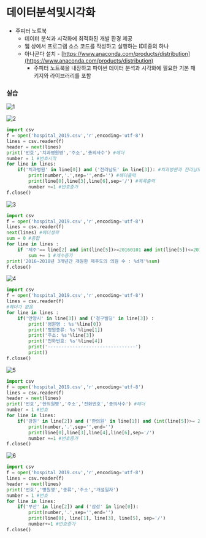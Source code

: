 # 데이터분석및시각화 

- 주피터 노트북
    - 데이터 분석과 시각화에 최적화된 개발 환경 제공
    - 웹 상에서 프로그램 소스 코드를 작성하고 실행하는 IDE중의 하나
    - 아나콘다 설치 - [https://www.anaconda.com/products/distribution](https://www.anaconda.com/products/distribution)
        - 주피터 노트북을 내장하고 파이썬 데이터 분석과 시각화에 필요한 기본 패키지와 라이브러리를 포함

### 실습

![1](https://user-images.githubusercontent.com/81155572/167564960-20747e2f-c352-4c7c-8f18-7fec093bf63a.PNG)

![2](https://user-images.githubusercontent.com/81155572/167564963-51b2ccca-f39f-421e-b1a0-497ccfaf25aa.PNG)

```python
import csv
f = open('hospital_2019.csv','r',encoding='utf-8') 
lines = csv.reader(f)
header = next(lines) 
print('번호','치과병원명','주소','총의사수') #헤더
number = 1 #번호시작
for line in lines:
    if('치과병원' in line[0]) and ('전라남도' in line[3]): #치과병원과 전라남도가 포함
        print(number,'.',sep='',end='') #헤더출력
        print(line[0],line[3],line[6],sep='/') #목록출력
        number +=1 #번호증가
f.close()
```
![3](https://user-images.githubusercontent.com/81155572/167564978-68ae1041-3896-4fc7-9948-be38e879df72.PNG)


```python
import csv
f = open('hospital_2019.csv','r',encoding='utf-8')
lines = csv.reader(f)
next(lines) #헤더생략
sum = 0 #총합
for line in lines :
    if '제주'== line[2] and int(line[5])>=20160101 and int(line[5])<=20181231 and '의원' == line[1]:
        sum += 1 #개수증가
print('2016~2018년 3개년간 개원한 제주도의 의원 수 : %d개'%sum)
f.close()
```

![4](https://user-images.githubusercontent.com/81155572/167564990-29d790c3-bed8-4afe-b54a-26a46aca874d.PNG)

```python
import csv
f = open('hospital_2019.csv','r',encoding='utf-8')
lines = csv.reader(f)
#헤더가 없음
for line in lines :
    if('안양시' in line[3]) and ('청구빌딩' in line[3]) :
        print('병원명 : %s'%line[0])
        print('병원종류: %s'%line[1])
        print('주소: %s'%line[3])
        print('전화번호: %s'%line[4])
        print('--------------------------------')
        print()
f.close()
```

![5](https://user-images.githubusercontent.com/81155572/167564994-08b3e710-a6bc-48a9-81be-fdcc51969886.PNG)

```python
import csv
f = open('hospital_2019.csv','r',encoding='utf-8')
lines = csv.reader(f)
header = next(lines)
print('번호','한의원명','주소','전화번호','총의사수') #헤더
number = 1 #번호
for line in lines:
    if('강원' in line[2]) and ('한의원' in line[1]) and (int(line[5])>= 20190101 and int(line[5]) <=20191231):
        print(number,'.',sep='',end='')
        print(line[0],line[3],line[4],line[6],sep='/')
        number +=1 #번호증가
f.close()
```

![6](https://user-images.githubusercontent.com/81155572/167565003-1ca87c09-4edc-4551-8211-62ee2ffac5f3.PNG)

```python
import csv
f = open('hospital_2019.csv','r',encoding='utf-8')
lines = csv.reader(f)
header = next(lines)
print('번호','병원명','종류','주소','개설일자')
number = 1 #번호
for line in lines:
    if('부산' in line[2]) and ('삼성' in line[0]):
        print(number,'.',sep='',end='')
        print(line[0], line[1], line[3], line[5], sep='/')
        number+=1 #번호증가
f.close()
```
